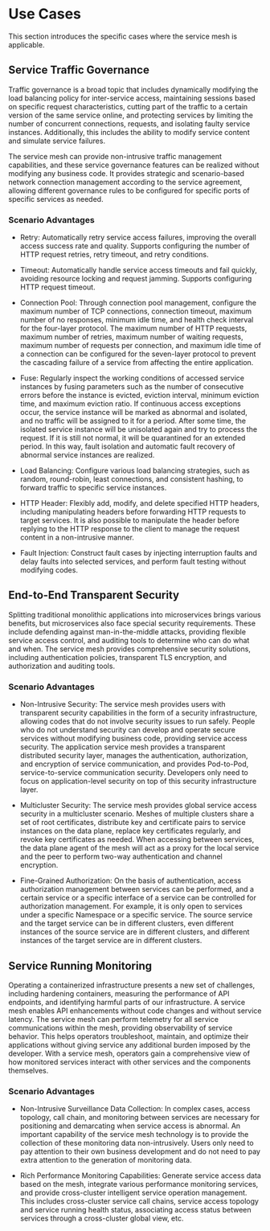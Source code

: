 # Use Cases

This section introduces the specific cases where the service mesh is applicable.

## Service Traffic Governance

Traffic governance is a broad topic that includes dynamically modifying the load balancing policy for inter-service access, maintaining sessions based on specific request characteristics, cutting part of the traffic to a certain version of the same service online, and protecting services by limiting the number of concurrent connections, requests, and isolating faulty service instances. Additionally, this includes the ability to modify service content and simulate service failures. 

The service mesh can provide non-intrusive traffic management capabilities, and these service governance features can be realized without modifying any business code. It provides strategic and scenario-based network connection management according to the service agreement, allowing different governance rules to be configured for specific ports of specific services as needed.

### Scenario Advantages

- Retry: Automatically retry service access failures, improving the overall access success rate and quality. Supports configuring the number of HTTP request retries, retry timeout, and retry conditions.

- Timeout: Automatically handle service access timeouts and fail quickly, avoiding resource locking and request jamming. Supports configuring HTTP request timeout.

- Connection Pool: Through connection pool management, configure the maximum number of TCP connections, connection timeout, maximum number of no responses, minimum idle time, and health check interval for the four-layer protocol. The maximum number of HTTP requests, maximum number of retries, maximum number of waiting requests, maximum number of requests per connection, and maximum idle time of a connection can be configured for the seven-layer protocol to prevent the cascading failure of a service from affecting the entire application.

- Fuse: Regularly inspect the working conditions of accessed service instances by fusing parameters such as the number of consecutive errors before the instance is evicted, eviction interval, minimum eviction time, and maximum eviction ratio. If continuous access exceptions occur, the service instance will be marked as abnormal and isolated, and no traffic will be assigned to it for a period. After some time, the isolated service instance will be unisolated again and try to process the request. If it is still not normal, it will be quarantined for an extended period. In this way, fault isolation and automatic fault recovery of abnormal service instances are realized.

- Load Balancing: Configure various load balancing strategies, such as random, round-robin, least connections, and consistent hashing, to forward traffic to specific service instances.

- HTTP Header: Flexibly add, modify, and delete specified HTTP headers, including manipulating headers before forwarding HTTP requests to target services. It is also possible to manipulate the header before replying to the HTTP response to the client to manage the request content in a non-intrusive manner.

- Fault Injection: Construct fault cases by injecting interruption faults and delay faults into selected services, and perform fault testing without modifying codes.

## End-to-End Transparent Security

Splitting traditional monolithic applications into microservices brings various benefits, but microservices also face special security requirements. These include defending against man-in-the-middle attacks, providing flexible service access control, and auditing tools to determine who can do what and when. The service mesh provides comprehensive security solutions, including authentication policies, transparent TLS encryption, and authorization and auditing tools.

### Scenario Advantages

- Non-Intrusive Security: The service mesh provides users with transparent security capabilities in the form of a security infrastructure, allowing codes that do not involve security issues to run safely. People who do not understand security can develop and operate secure services without modifying business code, providing service access security. The application service mesh provides a transparent distributed security layer, manages the authentication, authorization, and encryption of service communication, and provides Pod-to-Pod, service-to-service communication security. Developers only need to focus on application-level security on top of this security infrastructure layer.

- Multicluster Security: The service mesh provides global service access security in a multicluster scenario. Meshes of multiple clusters share a set of root certificates, distribute key and certificate pairs to service instances on the data plane, replace key certificates regularly, and revoke key certificates as needed. When accessing between services, the data plane agent of the mesh will act as a proxy for the local service and the peer to perform two-way authentication and channel encryption.

- Fine-Grained Authorization: On the basis of authentication, access authorization management between services can be performed, and a certain service or a specific interface of a service can be controlled for authorization management. For example, it is only open to services under a specific Namespace or a specific service. The source service and the target service can be in different clusters, even different instances of the source service are in different clusters, and different instances of the target service are in different clusters.

## Service Running Monitoring

Operating a containerized infrastructure presents a new set of challenges, including hardening containers, measuring the performance of API endpoints, and identifying harmful parts of our infrastructure. A service mesh enables API enhancements without code changes and without service latency. The service mesh can perform telemetry for all service communications within the mesh, providing observability of service behavior. This helps operators troubleshoot, maintain, and optimize their applications without giving service any additional burden imposed by the developer. With a service mesh, operators gain a comprehensive view of how monitored services interact with other services and the components themselves.

### Scenario Advantages

- Non-Intrusive Surveillance Data Collection: In complex cases, access topology, call chain, and monitoring between services are necessary for positioning and demarcating when service access is abnormal. An important capability of the service mesh technology is to provide the collection of these monitoring data non-intrusively. Users only need to pay attention to their own business development and do not need to pay extra attention to the generation of monitoring data.

- Rich Performance Monitoring Capabilities: Generate service access data based on the mesh, integrate various performance monitoring services, and provide cross-cluster intelligent service operation management. This includes cross-cluster service call chains, service access topology and service running health status, associating access status between services through a cross-cluster global view, etc.
